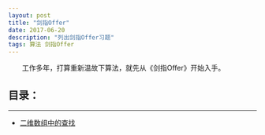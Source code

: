 ```yaml
---
layout: post
title: "剑指Offer"
date: 2017-06-20
description: "列出剑指Offer习题"
tags: 算法 剑指Offer
---
```

　　工作多年，打算重新温故下算法，就先从《剑指Offer》开始入手。

## 目录：
---
* [二维数组中的查找](/2017/06/二维数组中的查找/)